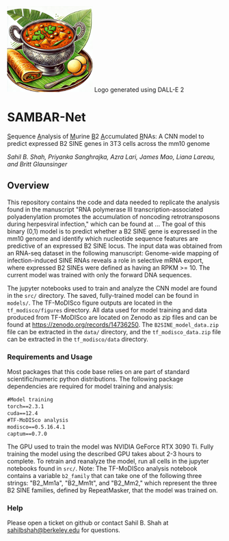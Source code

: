 <img src="docs/SAMBAR_Logo.png" width="200">
Logo generated using DALL-E 2

# SAMBAR-Net
<ins>S</ins>equence <ins>A</ins>nalysis of <ins>M</ins>urine <ins>B</ins>2 <ins>A</ins>ccumulated <ins>R</ins>NAs: A CNN model to predict expressed B2 SINE genes in 3T3 cells across the mm10 genome

*Sahil B. Shah, Priyanka Sanghrajka, Azra Lari, James Mao, Liana Lareau, and Britt Glaunsinger*

## Overview
This repository contains the code and data needed to replicate the analysis found in the manuscript "RNA polymerase III transcription-associated polyadenylation promotes the accumulation of noncoding retrotransposons during herpesviral infection," which can be found at ... The goal of this binary (0,1) model is to predict whether a B2 SINE gene is expressed in the mm10 genome and identify which nucleotide sequence features are predictive of an expressed B2 SINE locus. The input data was obtained from an RNA-seq dataset in the following manuscript: Genome-wide mapping of infection-induced SINE RNAs reveals a role in selective mRNA export, where expressed B2 SINEs were defined as having an RPKM >= 10. The current model was trained with only the forward DNA sequences.

The jupyter notebooks used to train and analyze the CNN model are found in the `src/` directory. The saved, fully-trained model can be found in `models/`. The TF-MoDISco figure outputs are located in the `tf_modisco/figures` directory. All data used for model training and data produced from TF-MoDISco are located on Zenodo as zip files and can be found at https://zenodo.org/records/14736250. The `B2SINE_model_data.zip` file can be extracted in the `data/` directory, and the `tf_modisco_data.zip` file can be extracted in the `tf_modisco/data` directory.

### Requirements and Usage
Most packages that this code base relies on are part of standard scientific/numeric python distributions. The following package dependencies are required for model training and analysis:
```
#Model training
torch==2.3.1
cuda==12.4
#TF-MoDISco analysis
modisco==0.5.16.4.1
captum==0.7.0
``` 
The GPU used to train the model was NVIDIA GeForce RTX 3090 Ti. Fully training the model using the described GPU takes about 2-3 hours to complete. To retrain and reanalyze the model, run all cells in the jupyter notebooks found in `src/`. Note: The TF-MoDISco analysis notebook contains a variable `b2_family` that can take one of the following three strings: "B2\_Mm1a", "B2\_Mm1t", and "B2\_Mm2," which represent the three B2 SINE families, defined by RepeatMasker, that the model was trained on.

### Help
Please open a ticket on github or contact Sahil B. Shah at sahilbshah@berkeley.edu for questions.
